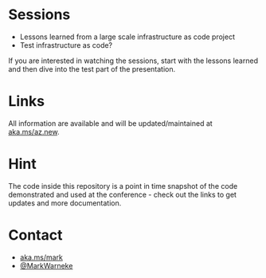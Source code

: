 # Sessions

- Lessons learned from a large scale infrastructure as code project
- Test infrastructure as code?

If you are interested in watching the sessions, start with the lessons learned and then dive into the test part of the presentation.

# Links

All information are available and will be updated/maintained at [aka.ms/az.new](https://www.aka.ms/az.new).

# Hint

The code inside this repository is a point in time snapshot of the code demonstrated and used at the conference - check out the links to get updates and more documentation.

# Contact

- [aka.ms/mark](https://www.aka.ms/mark)
- [@MarkWarneke](https://www.twitter.com/MarkWarneke)
